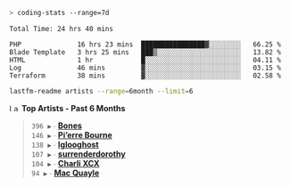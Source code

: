 ```zsh
> coding-stats --range=7d
```

<!--START_SECTION:waka-->

```text
Total Time: 24 hrs 40 mins

PHP              16 hrs 23 mins  ████████████████▓░░░░░░░░   66.25 %
Blade Template   3 hrs 25 mins   ███▒░░░░░░░░░░░░░░░░░░░░░   13.82 %
HTML             1 hr            █░░░░░░░░░░░░░░░░░░░░░░░░   04.11 %
Log              46 mins         ▓░░░░░░░░░░░░░░░░░░░░░░░░   03.15 %
Terraform        38 mins         ▓░░░░░░░░░░░░░░░░░░░░░░░░   02.58 %
```

<!--END_SECTION:waka-->

```zsh
lastfm-readme artists --range=6month --limit=6
```

<!--START_LASTFM_ARTISTS:{"period": "6month", "rows": 6}-->
<a href="https://last.fm" target="_blank"><img src="https://user-images.githubusercontent.com/17434202/215290617-e793598d-d7c9-428f-9975-156db1ba89cc.svg" alt="Last.fm Logo" width="18" height="13"/></a> **Top Artists - Past 6 Months**

> `396 ▶️` ∙ **[Bones](https://www.last.fm/music/Bones)**<br/>
> `146 ▶️` ∙ **[Pi’erre Bourne](https://www.last.fm/music/Pi%E2%80%99erre+Bourne)**<br/>
> `138 ▶️` ∙ **[Iglooghost](https://www.last.fm/music/Iglooghost)**<br/>
> `107 ▶️` ∙ **[surrenderdorothy](https://www.last.fm/music/surrenderdorothy)**<br/>
> `104 ▶️` ∙ **[Charli XCX](https://www.last.fm/music/Charli+XCX)**<br/>
> `94 ▶️` ∙ **[Mac Quayle](https://www.last.fm/music/Mac+Quayle)**<br/>
<!--END_LASTFM_ARTISTS-->
